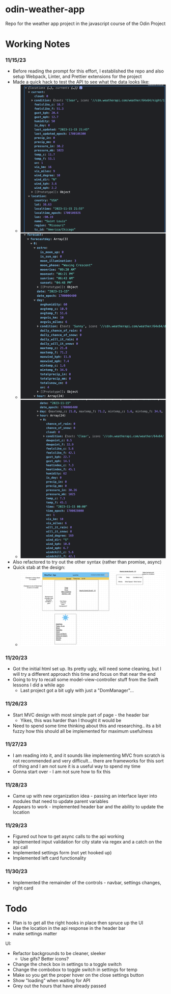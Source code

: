 # odin-weather-app
Repo for the weather app project in the javascript course of the Odin Project

# Working Notes
### 11/15/23
- Before reading the prompt for this effort, I established the repo and also setup Webpack, Linter, and Prettier extensions for the project 
- Made a quick hack to test the API to see what the data looks like:
    - ![Alt text](design/image.png)
    - ![Alt text](design/image1.png)
    - ![Alt text](design/image3.png)
- Also refactored to try out the other syntax (rather than promise, async)
- Quick stab at the design:
    - ![Alt text](design/design.png)
    
### 11/20/23
- Got the initial html set up. Its pretty ugly, will need some cleaning, but I will try a different approach this time and focus on that near the end
- Going to try to recall some model-view-controller stuff from the Swift lessons I did a while ago 
    - Last project got a bit ugly with just a "DomManager"...

### 11/26/23
- Start MVC design with most simple part of page - the header bar
	- Yikes, this was harder than I thought it would be
- Need to spend some time thinking about this and researching.. its a bit fuzzy how this should all be implemented for maximum usefulness

### 11/27/23
- I am reading into it, and it sounds like implementing MVC from scratch is not recommended and very difficult... there are frameworks for this sort of thing and I am not sure it is a useful way to spend my time
- Gonna start over - I am not sure how to fix this 

### 11/28/23
- Came up with new organization idea - passing an interface layer into modules that need to update parent variables
- Appears to work - implemented header bar and the ability to update the location

### 11/29/23
- Figured out how to get async calls to the api working
- Implemented input validation for city state via regex and a catch on the api call
- Implemented settings form (not yet hooked up)
- Implemented left card functionality 

### 11/30/23
- Implemented the remainder of the controls - navbar, settings changes, right card

# Todo
- Plan is to get all the right hooks in place then spruce up the UI
- Use the location in the api response in the header bar 
- make settings matter

UI:
- Refactor backgrounds to be cleaner, sleeker
	- Use gifs? Better icons?
- Change the check box in settings to a toggle switch
- Change the combobox to toggle switch in settings for temp
- Make so you get the proper hover on the close settings button
- Show "loading" when waiting for API
- Grey out the hours that have already passed